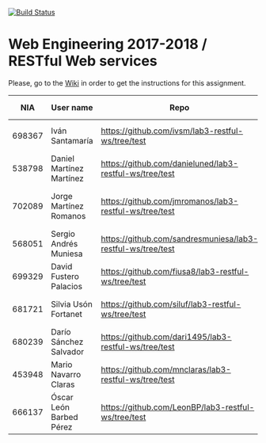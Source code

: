 [![Build Status](https://travis-ci.org/UNIZAR-30246-WebEngineering/lab3-restful-ws.svg?branch=master)](https://travis-ci.org/UNIZAR-30246-WebEngineering/lab3-restful-ws)
# Web Engineering 2017-2018 / RESTful Web services
Please, go to the [Wiki](https://github.com/UNIZAR-30246-WebEngineering/lab3-restful-ws/wiki) in order to get the instructions for this assignment.

NIA    | User name | Repo | Build Status | Improvement | Score
-------|-----------|------|--------------|-------------|--------
698367 | Iván Santamaría | https://github.com/ivsm/lab3-restful-ws/tree/test | [![Build Status](https://travis-ci.org/ivsm/lab3-restful-ws.svg?branch=test)](https://travis-ci.org/ivsm/lab3-restful-ws) | | |
538798 | Daniel Martínez Martínez | https://github.com/danieluned/lab3-restful-ws/tree/test | [![Build Status](https://travis-ci.org/danieluned/lab3-restful-ws.svg?branch=test)](https://travis-ci.org/danieluned/lab3-restful-ws) | |
702089 | Jorge Martínez Romanos | https://github.com/jmromanos/lab3-restful-ws/tree/test | [![Build Status](https://travis-ci.org/jmromanos/lab3-restful-ws.svg?branch=test)](https://travis-ci.org/jmromanos/lab3-restful-ws) | Proposal: Adapt code to use Swagger https://github.com/jmromanos/lab3-restful-ws/blob/test/swagger.json | :gift:
568051 | Sergio Andrés Muniesa | https://github.com/sandresmuniesa/lab3-restful-ws/tree/test | [![Build Status](https://travis-ci.org/sandresmuniesa/lab3-restful-ws.svg?branch=test)](https://travis-ci.org/sandresmuniesa/lab3-restful-ws) | |
699329 | David Fustero Palacios | https://github.com/fiusa8/lab3-restful-ws/tree/test | [![Build Status](https://travis-ci.org/fiusa8/lab3-restful-ws.svg?branch=test)](https://travis-ci.org/fiusa8/lab3-restful-ws) | |
681721 | Silvia Usón Fortanet | https://github.com/siluf/lab3-restful-ws/tree/test | [![Build Status](https://travis-ci.org/siluf/lab3-restful-ws.svg?branch=test)](https://travis-ci.org/siluf/lab3-restful-ws) | |
680239 | Darío Sánchez Salvador | https://github.com/dari1495/lab3-restful-ws/tree/test | [![Build Status](https://travis-ci.org/dari1495/lab3-restful-ws.svg?branch=test)](https://travis-ci.org/dari1495/lab3-restful-ws) | Proposal: Add Codecov to see test coverage report [![codecov](https://codecov.io/gh/dari1495/lab3-restful-ws/branch/test/graph/badge.svg)](https://codecov.io/gh/dari1495/lab3-restful-ws/branch/test) ||
453948 | Mario Navarro Claras | https://github.com/mnclaras/lab3-restful-ws/tree/test | [![Build Status](https://travis-ci.org/mnclaras/lab3-restful-ws.svg?branch=test)](https://travis-ci.org/mnclaras/lab3-restful-ws) | Proposal: Adapt code to use RAML [FILE](https://github.com/mnclaras/lab3-restful-ws/blob/test/api.raml) |
666137 | Óscar León Barbed Pérez | https://github.com/LeonBP/lab3-restful-ws/tree/test | [![Build Status](https://travis-ci.org/LeonBP/lab3-restful-ws.svg?branch=test)](https://travis-ci.org/LeonBP/lab3-restful-ws) | |

